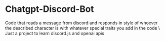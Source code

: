 # Chatgpt-Discord-Bot
Code that reads a message from discord and responds in style of whoever the described character is with whatever special traits you add in the code \\
Just a project to learn discord.js and openai apis 
